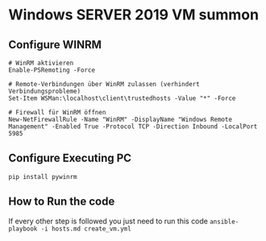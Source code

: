 # Windows SERVER 2019 VM summon


## Configure WINRM

    # WinRM aktivieren
    Enable-PSRemoting -Force

    # Remote-Verbindungen über WinRM zulassen (verhindert Verbindungsprobleme)
    Set-Item WSMan:\localhost\client\trustedhosts -Value "*" -Force

    # Firewall für WinRM öffnen
    New-NetFirewallRule -Name "WinRM" -DisplayName "Windows Remote Management" -Enabled True -Protocol TCP -Direction Inbound -LocalPort 5985

## Configure Executing PC

    pip install pywinrm



## How to Run the code 

If every other step is followed you just need to run this code 
    ```ansible-playbook -i hosts.md create_vm.yml```


